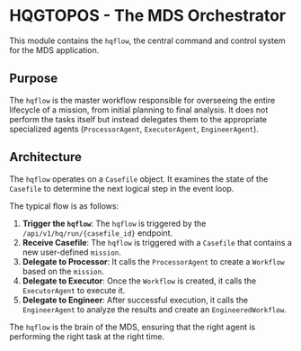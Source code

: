# HQGTOPOS - The MDS Orchestrator

This module contains the `hqflow`, the central command and control system for the MDS application.

## Purpose

The `hqflow` is the master workflow responsible for overseeing the entire lifecycle of a mission, from initial planning to final analysis. It does not perform the tasks itself but instead delegates them to the appropriate specialized agents (`ProcessorAgent`, `ExecutorAgent`, `EngineerAgent`).

## Architecture

The `hqflow` operates on a `Casefile` object. It examines the state of the `Casefile` to determine the next logical step in the event loop.

The typical flow is as follows:

1.  **Trigger the `hqflow`**: The `hqflow` is triggered by the `/api/v1/hq/run/{casefile_id}` endpoint.
2.  **Receive Casefile**: The `hqflow` is triggered with a `Casefile` that contains a new user-defined `mission`.
3.  **Delegate to Processor**: It calls the `ProcessorAgent` to create a `Workflow` based on the `mission`.
4.  **Delegate to Executor**: Once the `Workflow` is created, it calls the `ExecutorAgent` to execute it.
5.  **Delegate to Engineer**: After successful execution, it calls the `EngineerAgent` to analyze the results and create an `EngineeredWorkflow`.

The `hqflow` is the brain of the MDS, ensuring that the right agent is performing the right task at the right time.


